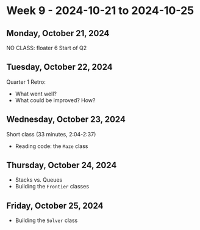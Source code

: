 # Week 9 - 2024-10-21 to 2024-10-25

## Monday, October 21, 2024

NO CLASS: floater 6
Start of Q2

## Tuesday, October 22, 2024

Quarter 1 Retro:

- What went well?
- What could be improved? How?

## Wednesday, October 23, 2024

Short class (33 minutes, 2:04-2:37)

- Reading code: the `Maze` class

## Thursday, October 24, 2024

- Stacks vs. Queues
- Building the `Frontier` classes

## Friday, October 25, 2024

- Building the `Solver` class
